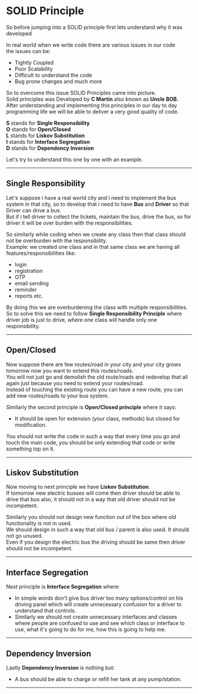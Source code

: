 # SOLID Principle

So before jumping into a SOLID principle first lets understand why it was developed

In real world when we write code there are various issues in our code  
the issues can be:  
- Tightly Coupled  
- Poor Scalability  
- Difficult to understand the code  
- Bug prone changes and much more

So to overcome this issue SOLID Principles came into picture.  
Solid principles was Developed by **C Martin** also known as **Uncle BOB**.  
After understanding and implementing this principles in our day to day programming life we will be able to deliver a very good quality of code.

**S** stands for **Single Responsibility**  
**O** stands for **Open/Closed**  
**L** stands for **Liskov Substitution**  
**I** stands for **Interface Segregation**  
**D** stands for **Dependency Inversion**

Let's try to understand this one by one with an example.

---

## Single Responsibility

Let's suppose i have a real world city and i need to implement the bus system in that city, so to develop that i need to have **Bus** and **Driver** so that Driver can drive a bus.  
But if i tell driver to collect the tickets, maintain the bus, drive the bus, so for driver it will be over burden with the responsibilities. 

So similarly while coding when we create any class then that class should not be overburden with the responsibility.  
Example: we created one class and in that same class we are having all features/responsibilities like:
- login
- registration
- OTP
- email sending
- reminder
- reports etc.

By doing this we are overburdening the class with multiple responsibilities.  
So to solve this we need to follow **Single Responsibility Principle** where driver job is just to drive, where one class will handle only one responsibility.

---

## Open/Closed

Now suppose there are few routes/road in your city and your city grows tomorrow now you want to extend this routes/roads.  
You will not just go and demolish the old route/roads and redevelop that all again just because you need to extend your routes/road.  
Instead of touching the existing route you can have a new route, you can add new routes/roads to your bus system.

Similarly the second principle is **Open/Closed principle** where it says:
- It should be open for extension (your class, methods) but closed for modification.

You should not write the code in such a way that every time you go and touch the main code, you should be only extending that code or write something top on it.

---

## Liskov Substitution

Now moving to next principle we have **Liskov Substitution**.  
If tomorrow new electric busses will come then driver should be able to drive that bus also, it should not in a way that old driver should not be incompetent.

Similarly you should not design new function out of the box where old functionality is not in used.  
We should design in such a way that old bus / parent is also used. It should not go unused.  
Even if you design the electric bus the driving should be same then driver should not be incompetent.

---

## Interface Segregation

Next principle is **Interface Segregation** where:

- In simple words don't give bus driver too many options/control on his driving panel which will create unnecessary confusion for a driver to understand that controls.  
- Similarly we should not create unnecessary interfaces and classes where people are confused to use and see which class or interface to use, what it's going to do for me, how this is going to help me.

---

## Dependency Inversion

Lastly **Dependency Inversion** is nothing but:

- A bus should be able to charge or refill her tank at any pump/station.

---
